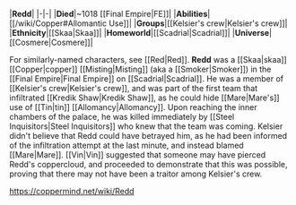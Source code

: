|**Redd**|
|-|-|
|**Died**|~1018 [[Final Empire\|FE]]|
|**Abilities**|[[/wiki/Copper#Allomantic Use]]|
|**Groups**|[[Kelsier's crew\|Kelsier's crew]]|
|**Ethnicity**|[[Skaa\|Skaa]]|
|**Homeworld**|[[Scadrial\|Scadrial]]|
|**Universe**|[[Cosmere\|Cosmere]]|

For similarly-named characters, see [[Red\|Red]].
**Redd** was a [[Skaa\|skaa]] [[Copper\|copper]] [[Misting\|Misting]] (aka a [[Smoker\|Smoker]]) in the [[Final Empire\|Final Empire]] on [[Scadrial\|Scadrial]].
He was a member of [[Kelsier's crew\|Kelsier's crew]], and was part of the first team that infiltrated [[Kredik Shaw\|Kredik Shaw]], as he could hide [[Mare\|Mare's]] use of [[Tin\|tin]] [[Allomancy\|Allomancy]]. Upon reaching the inner chambers of the palace, he was killed immediately by [[Steel Inquisitors\|Steel Inquisitors]] who knew that the team was coming.
Kelsier didn't believe that Redd could have betrayed him, as he had been informed of the infiltration attempt at the last minute, and instead blamed [[Mare\|Mare]]. [[Vin\|Vin]] suggested that someone may have pierced Redd's coppercloud, and proceeded to demonstrate that this was possible, proving that there may not have been a traitor among Kelsier's crew.



https://coppermind.net/wiki/Redd